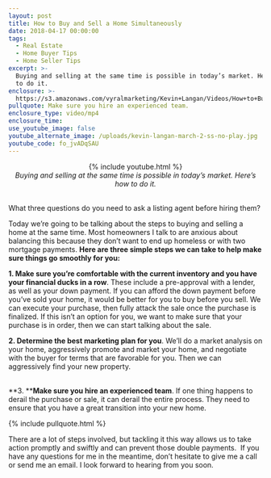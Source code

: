 ```yaml
---
layout: post
title: How to Buy and Sell a Home Simultaneously
date: 2018-04-17 00:00:00
tags:
  - Real Estate
  - Home Buyer Tips
  - Home Seller Tips
excerpt: >-
  Buying and selling at the same time is possible in today’s market. Here’s how
  to do it.
enclosure: >-
  https://s3.amazonaws.com/vyralmarketing/Kevin+Langan/Videos/How+to+Buy+and+Sell+a+Home+Simultaneously.mp4
pullquote: Make sure you hire an experienced team.
enclosure_type: video/mp4
enclosure_time:
use_youtube_image: false
youtube_alternate_image: /uploads/kevin-langan-march-2-ss-no-play.jpg
youtube_code: fo_jvADqSAU
---
```


<center>{% include youtube.html %}</center>

<center><em>Buying and selling at the same time is possible in today&rsquo;s market. Here&rsquo;s how to do it.</em></center>

<center>&nbsp;</center>

What three questions do you need to ask a listing agent before hiring them?

Today we’re going to be talking about the steps to buying and selling a home at the same time. Most homeowners I talk to are anxious about balancing this because they don’t want to end up homeless or with two mortgage payments. **Here are three simple steps we can take to help make sure things go smoothly for you:**

**1. Make sure you’re comfortable with the current inventory and you have your financial ducks in a row**. These include a pre-approval with a lender, as well as your down payment. If you can afford the down payment before you’ve sold your home, it would be better for you to buy before you sell. We can execute your purchase, then fully attack the sale once the purchase is finalized. If this isn’t an option for you, we want to make sure that your purchase is in order, then we can start talking about the sale.

**2. Determine the best marketing plan for you**. We’ll do a market analysis on your home, aggressively promote and market your home, and negotiate with the buyer for terms that are favorable for you. Then we can aggressively find your new property.

<br>**3.&nbsp;****Make sure you hire an experienced team**. If one thing happens to derail the purchase or sale, it can derail the entire process. They need to ensure that you have a great transition into your new home.

{% include pullquote.html %}

There are a lot of steps involved, but tackling it this way allows us to take action promptly and swiftly and can prevent those double payments. &nbsp;If you have any questions for me in the meantime, don’t hesitate to give me a call or send me an email. I look forward to hearing from you soon.